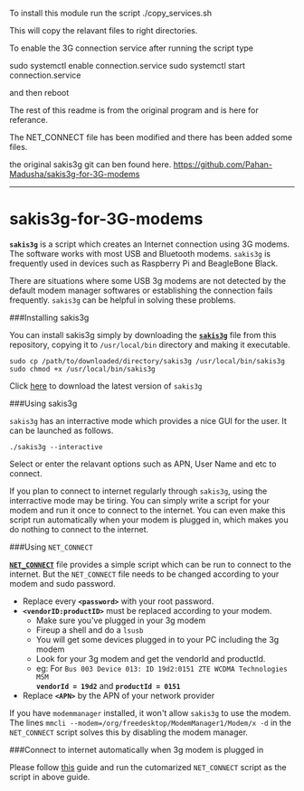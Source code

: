 To install this module run the script ./copy_services.sh

This will copy the relavant files to right directories.

To enable the 3G connection service after running the script type

sudo systemctl enable connection.service
sudo systemctl start connection.service

and then reboot

The rest of this readme is from the original program and is here for referance.

The NET_CONNECT file has been modified and there has been added some files.

the original sakis3g git can ben found here. 
https://github.com/Pahan-Madusha/sakis3g-for-3G-modems


--------------------------------------------------------------

# sakis3g-for-3G-modems
**```sakis3g```** is a script which creates an Internet connection using 3G modems. The software works with most USB and Bluetooth modems. ```sakis3g``` is frequently used in devices such as Raspberry Pi and BeagleBone Black. 

There are situations where some USB 3g modems are not detected by the default modem manager softwares or establishing the connection fails frequently. ```sakis3g``` can be helpful in solving these problems.

###Installing sakis3g

You can install sakis3g simply by downloading the [**```sakis3g```**](https://github.com/Pahan-Madusha/sakis3g-for-3G-modems/blob/master/sakis3g?raw=true) file from this repository, copying it to ```/usr/local/bin``` directory and making it executable. 

```sudo cp /path/to/downloaded/directory/sakis3g /usr/local/bin/sakis3g ``` <br>
```sudo chmod +x /usr/local/bin/sakis3g```<br>

Click [here](http://www.sakis3g.com/downloads/sakis3g.tar.gz) to download the latest version of ```sakis3g```

###Using sakis3g

```sakis3g``` has an interractive mode which provides a nice GUI for the user. It can be launched as follows. 

```./sakis3g --interactive```<br>

Select or enter the relavant options such as APN, User Name and etc to connect. 

If you plan to connect to internet regularly through ```sakis3g```, using the interractive mode may be tiring. You can simply write a script for your modem and run it once to connect to the internet. You can even make this script run automatically when your modem is plugged in, which makes you do nothing to connect to the internet.  

###Using ```NET_CONNECT```

[**```NET_CONNECT```**](https://github.com/Pahan-Madusha/sakis3g-for-3G-modems/blob/master/NET_CONNECT) file provides a simple script which can be run to connect to the internet. But the ```NET_CONNECT``` file needs to be changed according to your modem and sudo password.

* Replace every **```<password>```** with your root password. 
* **```<vendorID:productID>```** must be replaced according to your modem. 
  * Make sure you've plugged in your 3g modem
  * Fireup a shell and do a ```lsusb```
  * You will get some devices plugged in to your PC including the 3g modem
  * Look for your 3g modem and get the vendorId and productId. 
  * eg: For ```Bus 003 Device 013: ID 19d2:0151 ZTE WCDMA Technologies MSM``` <br>
    **```vendorId = 19d2```**  and **```productId = 0151```**
* Replace **```<APN>```** by the APN of your network provider

If you have ```modemmanager``` installed, it won't allow ```sakis3g``` to use the modem. 
The lines 
```mmcli --modem=/org/freedesktop/ModemManager1/Modem/x -d``` in the ```NET_CONNECT``` script solves this by disabling the modem manager. 
   
###Connect to internet automatically when 3g modem is plugged in

Please follow [this](http://askubuntu.com/questions/284224/autorun-a-script-after-i-plugged-or-unplugged-a-usb-device) guide and run the cutomarized ```NET_CONNECT``` script as the script in above guide.  

